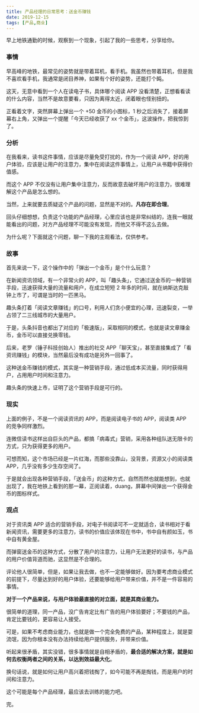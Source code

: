 ```yaml
---
title: 产品经理的日常思考：送金币赚钱
date: 2019-12-15
tags: [产品,商业]
---
```


早上地铁通勤的时候，观察到一个现象，引起了我的一些思考，分享给你。

### 事情
早高峰的地铁，最常见的姿势就是带着耳机，看手机。我虽然也带着耳机，但是我不喜欢看手机，我通常是闭目养神，如果有个好的姿势，还能打个盹。

这天，无意中看到一个人在读电子书，具体哪个阅读 APP 没看清楚，正想看看读的什么内容，当然不是故意要看，只因为离得太近，闭着眼也怪别扭的。

正看着文字，突然屏幕上弹出一个 +50 金币的小图标，1 秒之后消失了，接着屏幕右上角，又弹出一个提醒「今天已经收获了 xx 个金币」，这波操作，把我惊到了。

### 分析
在我看来，读书这件事情，应该是尽量免受打扰的，作为一个阅读 APP，好的用户体验，应该是让用户的注意力，集中在阅读这件事情上，让用户从书籍中获得价值感。

而这个 APP 不仅没有让用户集中注意力，反而故意去破坏用户的注意力，很难理解这个产品是怎么想的。

当然，上来就要去质疑这个产品的问题，显然是不对的。**凡存在即合理**。

回头仔细想想，负责这个功能的产品经理，心里应该也是非常纠结的，连我一眼就能看出的问题，对方产品经理不可能没有发现，而他又不得不这么去做。

为什么呢？下面就这个问题，聊一下我的主观看法，仅供参考。

### 故事
首先来说一下，这个操作中的「弹出一个金币」是个什么玩意？

在新闻资讯领域，有一个非常火的 APP，叫「趣头条」，它通过送金币的一种营销手段，迅速获得大量的流量和用户，在成立短短 2 年多的时间，就在纳斯达克敲钟上市了，可谓是当时的一匹黑马。

趣头条打着「阅读文章赚钱」的口号，利用人们贪小便宜的心理，迅速裂变，一举占领了二三线城市的大量用户。

于是，头条抖音也都出了对应的「极速版」，采取相同的模式，也就是读文章赚金币，金币可以直接兑换零钱。

后来，老罗（锤子科技创始人）推出的社交 APP「聊天宝」，甚至直接集成了「看资讯赚钱」的模块，当然最后没有成功是另外一回事了。

这种送金币赚钱的模式，其实是一种营销手段，通过低成本买流量，同时获得用户，占用用户时间和注意力。

趣头条的快速上市，证明了这个营销手段是可行的。

### 现实
上面的例子，不是一个阅读资讯的 APP，而是阅读电子书的 APP，阅读类 APP 的竞争同样激烈。

连微信读书这样出自巨头的产品，都搞「病毒式」营销，采用各种组队送无限卡的方式，只为获得更多的用户。

可想而知，这个市场已经是一片红海，而那些没靠山，没背景，资源又小的阅读类 APP，几乎没有多少生存空间了。

于是就会出现各种营销手段，「送金币」的这种方式，自然而然也就能想到，也就出现了，我在地铁上看到的那一幕，正阅读着，duang，屏幕中间弹出一个获得金币的图标样式。

### 观点
对于资讯类 APP 适合的营销手段，对电子书阅读可不一定就适合，读书相对于看新闻资讯，需要更多的注意力，读书的价值应该体现在书中，书中自有颜如玉，书中自有黄金屋。

而弹窗送金币的这种方式，分散了用户的注意力，让用户无法更好的读书，与产品的用户价值背道而驰，这显然是不合理的。

评论他人很简单，但是，如果让我去做，也不一定能够做好。因为要考虑商业模式的前提下，尽量达到好的用户体验，还要能够给用户带来价值，并不是一件容易的事情。

**对于一个产品来说，与用户体验最直接的对立面，就是其商业能力。**

很简单的道理，同一产品，没广告肯定比有广告的用户体验要好；不要钱的产品，肯定比要钱的，更容易让人接受。

可是，如果不考虑商业能力，也就是做一个完全免费的产品，某种程度上，就是耍流氓，因为你根本没有办法持续给用户提供服务，并带来价值。

听起来很矛盾，其实没错，很多事情就是自相矛盾的，**最合适的解决方案，就是如何去权衡两者之间的关系，以达到效益最大化**。

换句话说，就是如何让用户高兴着把钱掏了，如今可能不再是掏钱，而是用户的时间和注意力。

这个可能是每个产品经理，最应该去训练的能力吧。

完。